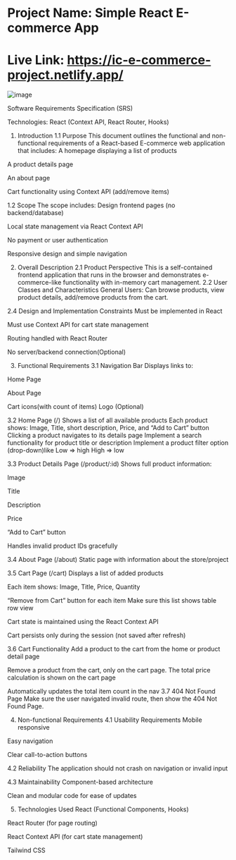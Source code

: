 # Project Name: Simple React E-commerce App

# Live Link:  https://ic-e-commerce-project.netlify.app/


![image](https://github.com/user-attachments/assets/8fab53a6-697a-42a9-89d7-72127f64f085)


Software Requirements Specification (SRS)

 Technologies: React (Context API, React Router, Hooks)

1. Introduction
1.1 Purpose
This document outlines the functional and non-functional requirements of a React-based E-commerce web application that includes:
A homepage displaying a list of products


A product details page


An about page


Cart functionality using Context API (add/remove items)


1.2 Scope
The scope includes:
Design frontend pages (no backend/database)


Local state management via React Context API


No payment or user authentication


Responsive design and simple navigation



2. Overall Description
2.1 Product Perspective
This is a self-contained frontend application that runs in the browser and demonstrates e-commerce-like functionality with in-memory cart management.
2.2 User Classes and Characteristics
General Users: Can browse products, view product details, add/remove products from the cart.



2.4 Design and Implementation Constraints
Must be implemented in React


Must use Context API for cart state management


Routing handled with React Router


No server/backend connection(Optional)



3. Functional Requirements
3.1 Navigation Bar
Displays links to:


Home Page


About Page


Cart icons(with count of items)
Logo (Optional)



3.2 Home Page (/)
Shows a list of all available products
Each product shows: Image, Title, short description, Price, and “Add to Cart” button
Clicking a product navigates to its details page
Implement a search functionality for product title or description
Implement a product filter option (drop-down)like 
Low  => high
High => low



3.3 Product Details Page (/product/:id)
Shows full product information:


Image


Title


Description


Price


“Add to Cart” button


Handles invalid product IDs gracefully


3.4 About Page (/about)
Static page with information about the store/project


3.5 Cart Page (/cart)
Displays a list of added products


Each item shows: Image, Title, Price, Quantity


“Remove from Cart” button for each item
Make sure this list shows table row view


Cart state is maintained using the React Context API


Cart persists only during the session (not saved after refresh)


3.6 Cart Functionality
Add a product to the cart from the home or product detail page


Remove a product from the cart, only on the cart page.
The total price calculation is shown on the cart page


Automatically updates the total item count in the nav
3.7 404 Not Found Page
Make sure the user navigated invalid route, then show the 404 Not Found Page.



4. Non-functional Requirements
4.1 Usability Requirements
Mobile responsive


Easy navigation


Clear call-to-action buttons


4.2 Reliability
The application should not crash on navigation or invalid input


4.3 Maintainability
Component-based architecture


Clean and modular code for ease of updates



5. Technologies Used
React (Functional Components, Hooks)


React Router (for page routing)


React Context API (for cart state management)


Tailwind CSS 
